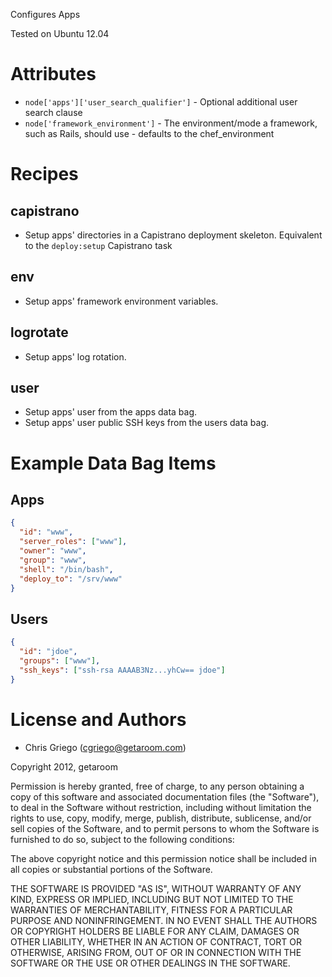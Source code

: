 Configures Apps

Tested on Ubuntu 12.04

# Attributes

* `node['apps']['user_search_qualifier']` - Optional additional user search clause
* `node['framework_environment']` - The environment/mode a framework, such as Rails, should use - defaults to the chef_environment

# Recipes

## capistrano

* Setup apps' directories in a Capistrano deployment skeleton.
  Equivalent to the `deploy:setup` Capistrano task

## env

* Setup apps' framework environment variables.

## logrotate

* Setup apps' log rotation.

## user

* Setup apps' user from the apps data bag.
* Setup apps' user public SSH keys from the users data bag.

# Example Data Bag Items

## Apps

```json
{
  "id": "www",
  "server_roles": ["www"],
  "owner": "www",
  "group": "www",
  "shell": "/bin/bash",
  "deploy_to": "/srv/www"
}
```

## Users

```json
{
  "id": "jdoe",
  "groups": ["www"],
  "ssh_keys": ["ssh-rsa AAAAB3Nz...yhCw== jdoe"]
}
```

# License and Authors

* Chris Griego (<cgriego@getaroom.com>)

Copyright 2012, getaroom

Permission is hereby granted, free of charge, to any person obtaining
a copy of this software and associated documentation files (the
"Software"), to deal in the Software without restriction, including
without limitation the rights to use, copy, modify, merge, publish,
distribute, sublicense, and/or sell copies of the Software, and to
permit persons to whom the Software is furnished to do so, subject to
the following conditions:

The above copyright notice and this permission notice shall be
included in all copies or substantial portions of the Software.

THE SOFTWARE IS PROVIDED "AS IS", WITHOUT WARRANTY OF ANY KIND,
EXPRESS OR IMPLIED, INCLUDING BUT NOT LIMITED TO THE WARRANTIES OF
MERCHANTABILITY, FITNESS FOR A PARTICULAR PURPOSE AND
NONINFRINGEMENT. IN NO EVENT SHALL THE AUTHORS OR COPYRIGHT HOLDERS BE
LIABLE FOR ANY CLAIM, DAMAGES OR OTHER LIABILITY, WHETHER IN AN ACTION
OF CONTRACT, TORT OR OTHERWISE, ARISING FROM, OUT OF OR IN CONNECTION
WITH THE SOFTWARE OR THE USE OR OTHER DEALINGS IN THE SOFTWARE.
